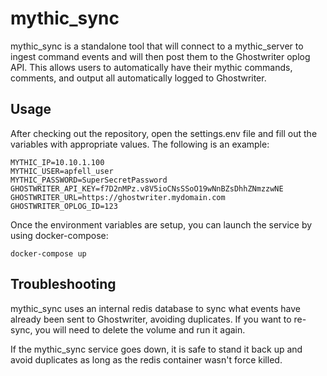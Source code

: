 # mythic_sync
mythic_sync is a standalone tool that will connect to a mythic_server to ingest command events and will then post them to the Ghostwriter oplog API. This allows users to automatically have their mythic commands, comments, and output all automatically logged to Ghostwriter. 

## Usage
After checking out the repository, open the settings.env file and fill out the variables with appropriate values. The following is an example:
```
MYTHIC_IP=10.10.1.100
MYTHIC_USER=apfell_user
MYTHIC_PASSWORD=SuperSecretPassword
GHOSTWRITER_API_KEY=f7D2nMPz.v8V5ioCNsSSoO19wNnBZsDhhZNmzzwNE
GHOSTWRITER_URL=https://ghostwriter.mydomain.com
GHOSTWRITER_OPLOG_ID=123
```

Once the environment variables are setup, you can launch the service by using docker-compose:
```
docker-compose up
```

## Troubleshooting
mythic_sync uses an internal redis database to sync what events have already been sent to Ghostwriter, avoiding duplicates. If you want to re-sync, you will need to delete the volume and run it again.

If the mythic_sync service goes down, it is safe to stand it back up and avoid duplicates as long as the redis container wasn't force killed. 